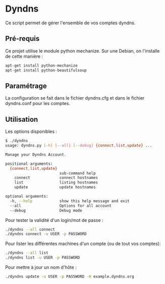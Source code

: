 # Dyndns

Ce script permet de gérer l'ensemble de vos comptes dyndns.

## Pré-requis
Ce projet utilise le module python mechanize. Sur une Debian, on l'installe de cette manière :
```bash
apt-get install python-mechanize
apt-get install python-beautifulsoup
```

## Paramétrage
La configuration se fait dans le fichier dyndns.cfg et dans le fichier dyndns.conf pour les comptes.

## Utilisation

Les options disponibles :
```bash
$ ./dyndns
usage: dyndns.py [-h] [--all] [--debug] {connect,list,update} ...

Manage your Dyndns Account.

positional arguments:
  {connect,list,update}
                        sub-command help
    connect             connect hostnames
    list                listing hostnames
    update              update hostnames

optional arguments:
  -h, --help            show this help message and exit
  --all                 Options for all account
  --debug               Debug mode

```
Pour tester la validité d'un login/mot de passe :
```bash
./dyndns --all connect
./dyndns connect -u USER -p PASSWORD
```
Pour lister les différentes machines d'un compte (ou de tout vos comptes):
```bash
./dyndns --all list
./dyndns list -u USER -p PASSWORD
```
Pour mettre à jour un nom d'hôte :
```bash
./dyndns update -u USER -p PASSWORD -H example.dyndns.org
```

